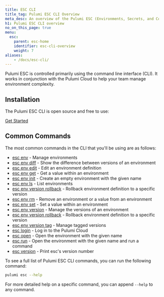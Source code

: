 ```yaml
---
title: ESC CLI
title_tag: Pulumi ESC CLI Overview
meta_desc: An overview of the Pulumi ESC (Environments, Secrets, and Configuration) CLI.
h1: Pulumi ESC CLI overview
no_on_this_page: true
menu:
  esc:
    parent: esc-home
    identifier: esc-cli-overview
    weight: 7
aliases:
    - /docs/esc-cli/
---
```


Pulumi ESC is controlled primarily using the command line interface (CLI). It works in conjunction with the Pulumi Cloud
to help your team manage environment complexity.

## Installation

The Pulumi ESC CLI is open source and free to use:

<a class="btn btn-secondary" href="/docs/esc/get-started/">Get Started</a>

## Common Commands

The most common commands in the CLI that you'll be using are as follows:

* [esc env](/docs/esc-cli/commands/esc_env/) - Manage environments
* [esc env diff](/docs/esc-cli/commands/esc_env_diff/) - Show the difference between versions of an environment
* [esc env edit](/docs/esc-cli/commands/esc_env_edit/) - Edit an environment definition
* [esc env get](/docs/esc-cli/commands/esc_env_get/) - Get a value within an environment
* [esc env init](/docs/esc-cli/commands/esc_env_init/) - Create an empty environment with the given name
* [esc env ls](/docs/esc-cli/commands/esc_env_ls/) - List environments
* [esc env version rollback](/docs/esc-cli/commands/esc_env_rollback/) - Rollback environment definition to a specific version
* [esc env rm](/docs/esc-cli/commands/esc_env_rm/) - Remove an environment or a value from an environment
* [esc env set](/docs/esc-cli/commands/esc_env_set/) - Set a value within an environment
* [esc env version](/docs/esc-cli/commands/esc_env_version/) - Manage the versions of an environment
* [esc env version rollback](/docs/esc-cli/commands/esc_env_rollback/) - Rollback environment definition to a specific version
* [esc env version tag](/docs/esc-cli/commands/esc_env_version_tag/) - Manage tagged versions
* [esc login](/docs/esc-cli/commands/esc_login/) - Log in to the Pulumi Cloud
* [esc open](/docs/esc-cli/commands/esc_open/) - Open the environment with the given name
* [esc run](/docs/esc-cli/commands/esc_run/) - Open the environment with the given name and run a command
* [esc version](/docs/esc-cli/commands/esc_version/) - Print esc's version number

To see a full list of Pulumi ESC CLI commands, you can run the following command:

```bash
pulumi esc --help
```

For more detailed help on a specific command, you can append `--help` to any command.
